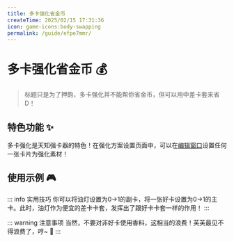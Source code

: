 ```yaml
---
title: 多卡强化省金币
createTime: 2025/02/15 17:31:36
icon: game-icons:body-swapping
permalink: /guide/efpe7mmr/
---
```


# 多卡强化省金币 💰

> 标题只是为了押韵，多卡强化并不能帮你省金币，但可以用中差卡套来省D！

## 特色功能 ✨

多卡强化是天知强卡器的特色！在强化方案设置页面中，可以在[编辑窗口](/TCEDocs/guide/mwyr97ap/#%E7%BC%96%E8%BE%91%E7%AA%97%E5%8F%A3%E6%93%8D%E4%BD%9C)设置任何一张卡片为强化素材！

## 使用示例 🎮

::: info 实用技巧
你可以将油灯设置为0→1的副卡，将一张好卡设置为0→1的主卡。此时，油灯作为便宜的差卡卡套，发挥出了跟好卡卡套一样的作用！
:::

::: warning 注意事项
当然，不要对非好卡使用香料，这相当的浪费！芙芙最见不得浪费了，哼~ 😤
:::
